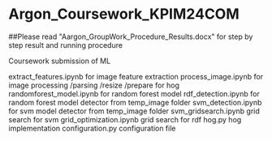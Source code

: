 # Argon_Coursework_KPIM24COM


##Please read "Aargon_GroupWork_Procedure_Results.docx" for step by step result and running procedure



Coursework submission of ML


extract_features.ipynb for image feature extraction
process_image.ipynb for image processing /parsing /resize /prepare for hog
randomforest_model.ipynb for random forest model
rdf_detection.ipynb for random forest model detector from temp_image folder
svm_detection.ipynb for svm model detector from temp_image folder
svm_gridsearch.ipynb grid search for svm
grid_optimization.ipynb grid search for rdf
hog.py hog implementation
configuration.py configuration file
